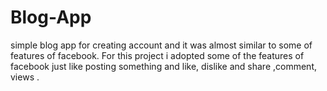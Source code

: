 # Blog-App
simple blog app for creating account and it was almost similar to some of features of facebook.
For this project i adopted some of the features of facebook just like posting something and like, dislike and share ,comment, views .
